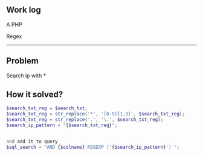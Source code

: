 ## Work log 

A PHP 

Regex 

------


## Problem

Search ip with * 


## How it solved?

``` php
$search_txt_reg = $search_txt;
$search_txt_reg = str_replace('*', '[0-9]{1,3}', $search_txt_reg);
$search_txt_reg = str_replace('.', '\.', $search_txt_reg);
$search_ip_pattern = "{$search_txt_reg}";


and add it to query
$sql_search = "AND {$colname} REGEXP ('{$search_ip_pattern}') ";

```


